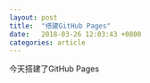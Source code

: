 ```yaml
---
layout: post
title:  "搭建GitHub Pages"
date:   2018-03-26 12:03:43 +0800
categories: article
---
```


今天搭建了GitHub Pages

